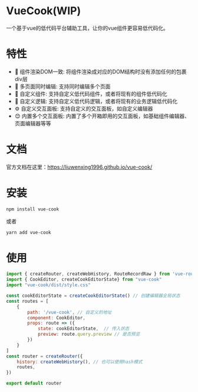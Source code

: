 # VueCook(WIP)
一个基于vue的低代码平台辅助工具，让你的vue组件更容易低代码化。

# 特性
  - 💎 组件渲染DOM一致: 将组件渲染成对应的DOM结构时没有添加任何的包裹div层
  - 📝 多页面同时编辑: 支持同时编辑多个页面
  - 🧱 自定义组件: 支持自定义低代码组件，或者将现有的组件低代码化
  - 🔗 自定义逻辑: 支持自定义低代码逻辑，或者将现有的业务逻辑低代码化
  - ⚙️ 自定义交互面板: 支持自定义的交互面板，如自定义编辑器
  - 😊 内置多个交互面板: 内置了多个开箱即用的交互面板，如基础组件编辑器、页面编辑器等等
# 文档

官方文档在这里：https://liuwenxing1996.github.io/vue-cook/

# 安装

```bash
npm install vue-cook
```
或者

```bash
yarn add vue-cook
```

# 使用

```js
import { createRouter, createWebHistory, RouteRecordRaw } from 'vue-router'
import { CookEditor, createCookEditorState} from "vue-cook"
import "vue-cook/dist/style.css"

const cookEditorState = createCookEditorState() // 创建编辑器全局状态
const routes = [
    {
        path: '/vue-cook', // 自定义的地址
        component: CookEditor,
        props: route => ({
            state: cookEditorState,  // 传入状态
            preview: route.query.preview // 是否预览
        })
    }
]
const router = createRouter({
    history: createWebHistory(), // 也可以使用hash模式
    routes,
})

export default router

```